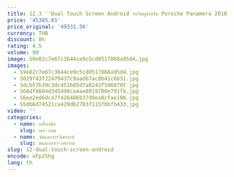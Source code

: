 ```yaml
---
title: 12.3 ''Dual Touch Screen Android รถวิทยุสําหรับ Porsche Panamera 2010-2016 รถมัลติมีเดียวิดีโอ GPS Navigator CarPlay
price: '45385.01'
price_original: '49331.56'
currency: THB
discount: 8%
rating: 4.5
volume: 99
image: S9e82c7e67c3644ce9c5cd0517868a95d4.jpg
images:
  - S9e82c7e67c3644ce9c5cd0517868a95d4.jpg
  - S029f43f22479437c9aadb7ac0b41c6b3i.jpg
  - Sdcb57b39c3dc451b85d7a8243f546870t.jpg
  - S68df8604d345498ca4aa8019700e791fk.jpg
  - S6ee2ed6dca7f426486b37d9ea8cfae18K.jpg
  - S5db6d74521ca429db2783f115fbbfb433.jpg
video: ''
categories:
  - name: เครื่องมือ
    slug: เคร-องม
  - name: วัดและการวิเคราะห์
    slug: ดและการว-เคราะห
slug: 12-dual-touch-screen-android
encode: oFp25hg
lang: th
---
```

  